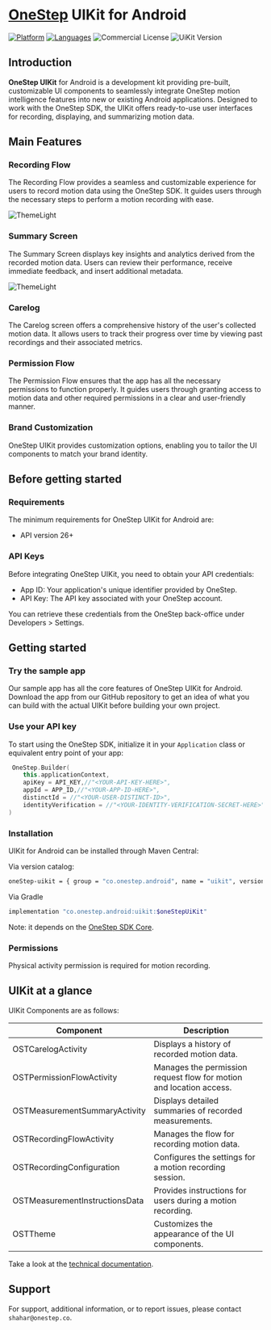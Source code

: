 # [OneStep](https://www.onestep.co/) UIKit for Android

[![Platform](https://img.shields.io/badge/platform-Android-green.svg)](https://github.com/OneStepRND/onestep-sdk-android-samples/tree/main/UiKitSample)
[![Languages](https://img.shields.io/badge/language-Kotlin-orange.svg)](https://github.com/OneStepRND/onestep-sdk-android-samples/tree/main/UiKitSample)
![Commercial License](https://img.shields.io/badge/license-Commercial-green.svg)
![UiKit Version](https://img.shields.io/badge/version-1.2.1-blue.svg)

## Introduction

**OneStep UIKit** for Android is a development kit providing pre-built, customizable UI components to seamlessly integrate OneStep motion intelligence features into new or existing Android applications. Designed to work with the OneStep SDK, the UIKit offers ready-to-use user interfaces for recording, displaying, and summarizing motion data. 

## Main Features

### Recording Flow

The Recording Flow provides a seamless and customizable experience for users to record motion data using the OneStep SDK. It guides users through the necessary steps to perform a motion recording with ease.

![ThemeLight](https://glorious-caboc-cd3.notion.site/image/https%3A%2F%2Fprod-files-secure.s3.us-west-2.amazonaws.com%2F6bffdf7a-2c2e-49a1-9e0f-293395486e36%2F594d95f6-77ce-40d7-8aff-66c548dbeb43%2FScreenshot_2024-09-19_at_10.49.23.png?table=block&id=fff96ca2-482b-81bd-b8ef-e8c0add5ebab&spaceId=6bffdf7a-2c2e-49a1-9e0f-293395486e36&width=2000&userId=&cache=v2)

### Summary Screen

The Summary Screen displays key insights and analytics derived from the recorded motion data. Users can review their performance, receive immediate feedback, and insert additional metadata.

![ThemeLight](https://glorious-caboc-cd3.notion.site/image/https%3A%2F%2Fprod-files-secure.s3.us-west-2.amazonaws.com%2F6bffdf7a-2c2e-49a1-9e0f-293395486e36%2F47fd8337-0fe8-444a-89e9-04a264ece860%2FScreenshot_2024-09-19_at_10.51.24.png?table=block&id=fff96ca2-482b-816d-82c3-d173a5667ec4&spaceId=6bffdf7a-2c2e-49a1-9e0f-293395486e36&width=2000&userId=&cache=v2)

### Carelog

The Carelog screen offers a comprehensive history of the user's collected motion data. It allows users to track their progress over time by viewing past recordings and their associated metrics.

### Permission Flow

The Permission Flow ensures that the app has all the necessary permissions to function properly. It guides users through granting access to motion data and other required permissions in a clear and user-friendly manner.

### Brand Customization

OneStep UIKit provides customization options, enabling you to tailor the UI components to match your brand identity.

## Before getting started

### Requirements

The minimum requirements for OneStep UIKit for Android are:

- API version 26+

### API Keys

Before integrating OneStep UIKit, you need to obtain your API credentials:

- App ID: Your application's unique identifier provided by OneStep.
- API Key: The API key associated with your OneStep account.

You can retrieve these credentials from the OneStep back-office under Developers > Settings.

## Getting started

### Try the sample app

Our sample app has all the core features of OneStep UIKit for Android. Download the app from our GitHub repository to get an idea of what you can build with the actual UIKit before building your own project.

### Use your API key
To start using the OneStep SDK, initialize it in your `Application` class or equivalent entry point of your app:

```kotlin
 OneStep.Builder(
    this.applicationContext,
    apiKey = API_KEY,//"<YOUR-API-KEY-HERE>",
    appId = APP_ID,//"<YOUR-APP-ID-HERE>",
    distinctId = //"<YOUR-USER-DISTINCT-ID>",
    identityVerification = //"<YOUR-IDENTITY-VERIFICATION-SECRET-HERE>", // or null if in development
)
```

### Installation
UIKit for Android can be installed through Maven Central:

Via version catalog:
```bash
oneStep-uikit = { group = "co.onestep.android", name = "uikit", version.ref = "oneStepUiKit" }
```
Via Gradle
```Bash
implementation "co.onestep.android:uikit:$oneStepUiKit"

```
Note: it depends on the [OneStep SDK Core](https://central.sonatype.com/artifact/co.onestep.android/core).

### Permissions
Physical activity permission is required for motion recording.

## UIKit at a glance

UIKit Components are as follows:

| Component                     |Description|
|-------------------------------|---|
| OSTCarelogActivity            |Displays a history of recorded motion data.|
| OSTPermissionFlowActivity     |Manages the permission request flow for motion and location access.|
| OSTMeasurementSummaryActivity |Displays detailed summaries of recorded measurements.|
| OSTRecordingFlowActivity      |Manages the flow for recording motion data.|
| OSTRecordingConfiguration     |Configures the settings for a motion recording session.|
| OSTMeasurementInstructionsData|Provides instructions for users during a motion recording.|
| OSTTheme                      |Customizes the appearance of the UI components.|

Take a look at the [technical documentation](https://glorious-caboc-cd3.notion.site/OneStep-SDK-Core-Android-bbca1bea365f44e7bd12a105f772df93).

## Support

For support, additional information, or to report issues, please contact `shahar@onestep.co`.


